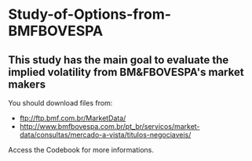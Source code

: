 # Study-of-Options-from-BMFBOVESPA

## This study has the main goal to evaluate the implied volatility from BM&FBOVESPA's market makers

You should download files from:
- ftp://ftp.bmf.com.br/MarketData/
- http://www.bmfbovespa.com.br/pt_br/servicos/market-data/consultas/mercado-a-vista/titulos-negociaveis/

Access the Codebook for more informations.
